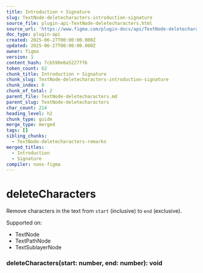 ```yaml
---
title: Introduction + Signature
slug: TextNode-deletecharacters-introduction-signature
source_file: plugin-api-TextNode-deletecharacters.html
source_url: 'https://www.figma.com/plugin-docs/api/TextNode-deletecharacters/'
doc_type: plugin-api
created: 2025-06-27T00:00:00.000Z
updated: 2025-06-27T00:00:00.000Z
owner: figma
version: 1
content_hash: 7cb590e0a5227ff6
token_count: 62
chunk_title: Introduction + Signature
chunk_slug: TextNode-deletecharacters-introduction-signature
chunk_index: 0
chunk_of_total: 2
parent_file: TextNode-deletecharacters.md
parent_slug: TextNode-deletecharacters
char_count: 214
heading_level: h2
chunk_type: guide
merge_type: merged
tags: []
sibling_chunks:
  - TextNode-deletecharacters-remarks
merged_titles:
  - Introduction
  - Signature
compiler: noos-figma
---
```


# deleteCharacters

Remove characters in the text from `start` (inclusive) to `end` (exclusive).

 Supported on:

- TextNode
- TextPathNode
- TextSublayerNode

### deleteCharacters(start: number, end: number): void
